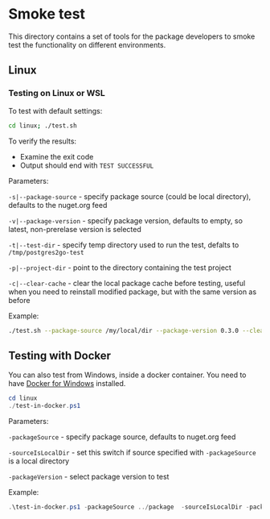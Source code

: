 # Smoke test

This directory contains a set of tools for the package developers to smoke test the functionality on different environments.

## Linux

### Testing on Linux or WSL

To test with default settings:

```bash
cd linux; ./test.sh
```
To verify the results:
* Examine the exit code
* Output should end with `TEST SUCCESSFUL`

Parameters:

`-s|--package-source` - specify package source (could be local directory), defaults to the nuget.org feed

`-v|--package-version` - specify package version, defaults to empty, so latest, non-prerelase version is selected

`-t|--test-dir` - specify temp directory used to run the test, defalts to `/tmp/postgres2go-test`

`-p|--project-dir` - point to the directory containing the test project

`-c|--clear-cache` - clear the local package cache before testing, useful when you need to reinstall modified package, but with the same version as before

Example:

```bash
./test.sh --package-source /my/local/dir --package-version 0.3.0 --clear-cache
```

## Testing with Docker

You can also test from Windows, inside a docker container. You need to have [Docker for Windows](https://docs.docker.com/docker-for-windows/) installed.

```powershell
cd linux
./test-in-docker.ps1
```

Parameters:

`-packageSource` - specify package source, defaults to nuget.org feed

`-sourceIsLocalDir` - set this switch if source specified with `-packageSource` is a local directory


`-packageVersion` - select package version to test

Example:

```powershell
.\test-in-docker.ps1 -packageSource ../package  -sourceIsLocalDir -packageVersion 0.3.0
```